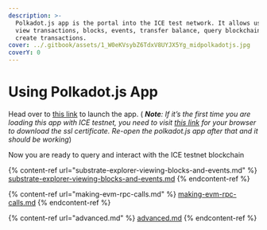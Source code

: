 ```yaml
---
description: >-
  Polkadot.js app is the portal into the ICE test network. It allows users to
  view transactions, blocks, events, transfer balance, query blockchains and
  create transactions.
cover: ../.gitbook/assets/1_W0eKVsybZ6TdxV8UYJX5Yg_midpolkadotjs.jpg
coverY: 0
---
```


# Using Polkadot.js App

Head over to [this link](https://polkadot.js.org/apps/?rpc=wss%3A%2F%2F212.47.230.154%3A9944#/explorer) to launch the app. ( _**Note**: If it’s the first time you are loading this app with ICE testnet, you need to visit_ [_this link_](https://212.47.230.154:9944) _for your browser to download the ssl certificate. Re-open the polkadot.js app after that and it should be working_)

Now you are ready to query and interact with the ICE testnet blockchain

{% content-ref url="substrate-explorer-viewing-blocks-and-events.md" %}
[substrate-explorer-viewing-blocks-and-events.md](substrate-explorer-viewing-blocks-and-events.md)
{% endcontent-ref %}

{% content-ref url="making-evm-rpc-calls.md" %}
[making-evm-rpc-calls.md](making-evm-rpc-calls.md)
{% endcontent-ref %}

{% content-ref url="advanced.md" %}
[advanced.md](advanced.md)
{% endcontent-ref %}

